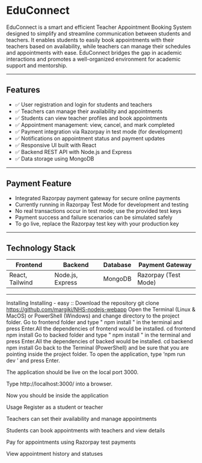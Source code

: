# EduConnect


EduConnect is a smart and efficient Teacher Appointment Booking System designed to simplify and streamline communication between students and teachers. It enables students to easily book appointments with their teachers based on availability, while teachers can manage their schedules and appointments with ease. EduConnect bridges the gap in academic interactions and promotes a well-organized environment for academic support and mentorship.

---

## Features

- ✅ User registration and login for students and teachers  
- ✅ Teachers can manage their availability and appointments  
- ✅ Students can view teacher profiles and book appointments  
- ✅ Appointment management: view, cancel, and mark completed  
- ✅ Payment integration via Razorpay in test mode (for development)  
- ✅ Notifications on appointment status and payment updates  
- ✅ Responsive UI built with React  
- ✅ Backend REST API with Node.js and Express  
- ✅ Data storage using MongoDB  

---

## Payment Feature

- Integrated Razorpay payment gateway for secure online payments  
- Currently running in Razorpay Test Mode for development and testing  
- No real transactions occur in test mode; use the provided test keys  
- Payment success and failure scenarios can be simulated safely  
- To go live, replace the Razorpay test key with your production key  

---

## Technology Stack

| Frontend               | Backend           | Database  | Payment Gateway       |
|------------------------|-------------------|-----------|----------------------|
| React, Tailwind | Node.js, Express | MongoDB   | Razorpay (Test Mode)  |

---
Installing
Installing - easy ::
Download the repository
git clone https://github.com/margiki/NHS-nodejs-webapp
Open the Terminal (Linux & MacOS) or PowerShell (Windows) and change directory to the project folder.
Go to frontend folder and type " npm install " in the terminal and press Enter.All the dependencies of frontend would be installed.
cd frontend 
npm install 
Go to backed folder and type " npm install " in the terminal and press Enter.All the dependencies of backed would be installed.
cd backend  
npm install 
Go back to the Terminal (PowerShell) and be sure that you are pointing inside the project folder. To open the application, type ‘npm run dev ’ and press Enter.

The application should be live on the local port 3000.

Type http://localhost:3000/ into a browser.

Now you should be inside the application


Usage
Register as a student or teacher

Teachers can set their availability and manage appointments

Students can book appointments with teachers and view details

Pay for appointments using Razorpay test payments

View appointment history and statuses

